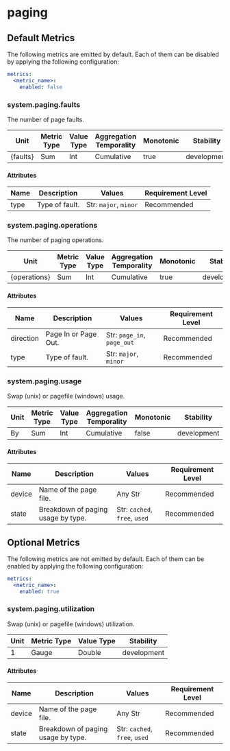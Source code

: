 [comment]: <> (Code generated by mdatagen. DO NOT EDIT.)

# paging

## Default Metrics

The following metrics are emitted by default. Each of them can be disabled by applying the following configuration:

```yaml
metrics:
  <metric_name>:
    enabled: false
```

### system.paging.faults

The number of page faults.

| Unit | Metric Type | Value Type | Aggregation Temporality | Monotonic | Stability |
| ---- | ----------- | ---------- | ----------------------- | --------- | --------- |
| {faults} | Sum | Int | Cumulative | true | development |

#### Attributes

| Name | Description | Values | Requirement Level |
| ---- | ----------- | ------ | -------- |
| type | Type of fault. | Str: ``major``, ``minor`` | Recommended |

### system.paging.operations

The number of paging operations.

| Unit | Metric Type | Value Type | Aggregation Temporality | Monotonic | Stability |
| ---- | ----------- | ---------- | ----------------------- | --------- | --------- |
| {operations} | Sum | Int | Cumulative | true | development |

#### Attributes

| Name | Description | Values | Requirement Level |
| ---- | ----------- | ------ | -------- |
| direction | Page In or Page Out. | Str: ``page_in``, ``page_out`` | Recommended |
| type | Type of fault. | Str: ``major``, ``minor`` | Recommended |

### system.paging.usage

Swap (unix) or pagefile (windows) usage.

| Unit | Metric Type | Value Type | Aggregation Temporality | Monotonic | Stability |
| ---- | ----------- | ---------- | ----------------------- | --------- | --------- |
| By | Sum | Int | Cumulative | false | development |

#### Attributes

| Name | Description | Values | Requirement Level |
| ---- | ----------- | ------ | -------- |
| device | Name of the page file. | Any Str | Recommended |
| state | Breakdown of paging usage by type. | Str: ``cached``, ``free``, ``used`` | Recommended |

## Optional Metrics

The following metrics are not emitted by default. Each of them can be enabled by applying the following configuration:

```yaml
metrics:
  <metric_name>:
    enabled: true
```

### system.paging.utilization

Swap (unix) or pagefile (windows) utilization.

| Unit | Metric Type | Value Type | Stability |
| ---- | ----------- | ---------- | --------- |
| 1 | Gauge | Double | development |

#### Attributes

| Name | Description | Values | Requirement Level |
| ---- | ----------- | ------ | -------- |
| device | Name of the page file. | Any Str | Recommended |
| state | Breakdown of paging usage by type. | Str: ``cached``, ``free``, ``used`` | Recommended |
